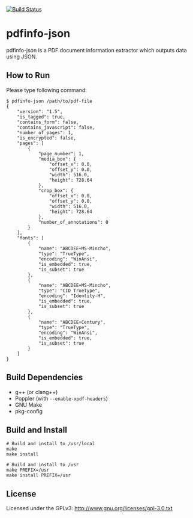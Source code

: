[![Build Status](https://travis-ci.org/redcap97/pdfinfo-json.svg?branch=master)](https://travis-ci.org/redcap97/pdfinfo-json)

# pdfinfo-json

pdfinfo-json is a PDF document information extractor which outputs data using JSON.

## How to Run

Please type following command:

```
$ pdfinfo-json /path/to/pdf-file
{
    "version": "1.5",
    "is_tagged": true,
    "contains_form": false,
    "contains_javascript": false,
    "number_of_pages": 1,
    "is_encrypted": false,
    "pages": [
        {
            "page_number": 1,
            "media_box": {
                "offset_x": 0.0,
                "offset_y": 0.0,
                "width": 516.0,
                "height": 728.64
            },
            "crop_box": {
                "offset_x": 0.0,
                "offset_y": 0.0,
                "width": 516.0,
                "height": 728.64
            },
            "number_of_annotations": 0
        }
    ],
    "fonts": [
        {
            "name": "ABCDEE+MS-Mincho",
            "type": "TrueType",
            "encoding": "WinAnsi",
            "is_embedded": true,
            "is_subset": true
        },
        {
            "name": "ABCDEE+MS-Mincho",
            "type": "CID TrueType",
            "encoding": "Identity-H",
            "is_embedded": true,
            "is_subset": true
        },
        {
            "name": "ABCDEE+Century",
            "type": "TrueType",
            "encoding": "WinAnsi",
            "is_embedded": true,
            "is_subset": true
        }
    ]
}
```

## Build Dependencies

* g++ (or clang++)
* Poppler (with `--enable-xpdf-headers`)
* GNU Make
* pkg-config

## Build and Install

```
# Build and install to /usr/local
make
make install

# Build and install to /usr
make PREFIX=/usr
make install PREFIX=/usr
```

## License

Licensed under the GPLv3: http://www.gnu.org/licenses/gpl-3.0.txt

